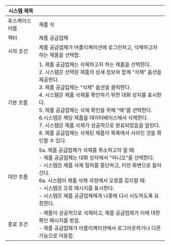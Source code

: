| 시스템 제목 |  |
|----|----|
| 유스케이스 이름 |  제품 삭  |
| 액터 |  제품 공급업체  |
| 시작 조건 |  제품 공급업체가 어플리케이션에 로그인하고, 삭제하고자 하는 제품을 선택함.  |
|  기본 흐름  |  1. 제품 공급업체는 삭제하고자 하는 제품을 선택한다. <br>2. 시스템은 선택된 제품의 상세 정보와 함께 "삭제" 옵션을 제공한다. <br>3. 제품 공급업체는 "삭제" 옵션을 클릭한다. <br>4. 시스템은 제품 삭제를 확인하기 위한 대화 상자를 표시한다. <br>5. 제품 공급업체는 삭제 확인을 위해 "예"를 선택한다. <br>6.시스템은 해당 제품을 데이터베이스에서 삭제한다. <br>7. 시스템은 제품 삭제가 성공적으로 완료되었음을 알린다. <br>8. 제품 공급업체는 삭제된 제품이 목록에서 사라진 것을 확인할 수 있다.  |
|  대안 흐름  |  5a. 제품 공급업체가 삭제를 취소하고자 할 때: <br>- 제품 공급업체는 대화 상자에서 "아니오"를 선택한다. <br>- 시스템은 제품 삭제 절차를 중단하고, 이전 화면으로 돌아간다. <br>6a. 시스템이 제품 삭제 과정에서 오류를 감지할 때: <br>- 시스템은 오류 메시지를 표시한다. <br>- 시스템은 제품 공급업체에게 나중에 다시 시도하도록 요청한다.  |
|  종료 조건  |  - 제품이 성공적으로 삭제되고, 제품 공급업체가 이에 대한 확인 메시지를 받음. <br>- 제품 공급업체가 어플리케이션에서 로그아웃하거나 다른 기능으로 이동함.  |

